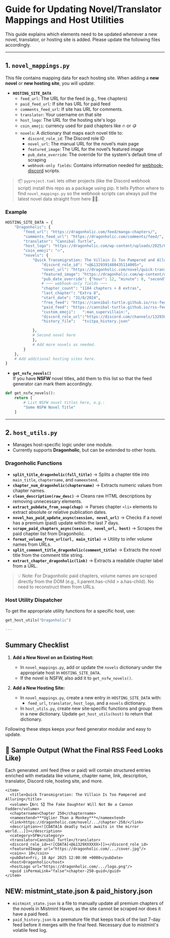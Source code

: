# Guide for Updating Novel/Translator Mappings and Host Utilities

This guide explains which elements need to be updated whenever a new novel, translator, or hosting site is added. Please update the following files accordingly.

---

## 1. `novel_mappings.py`

This file contains mapping data for each hosting site. When adding a **new novel** or **new hosting site**, you will update:

- **`HOSTING_SITE_DATA`**  
  - `feed_url`: The URL for the feed (e.g., free chapters)
  - `paid_feed_url`: If site has URL for paid feed
  - `comments_feed_url`: If site has URL for comments.
  - `translator`: Your username on that site  
  - `host_logo`: The URL for the hosting site's logo
  - `coin_emoji`: currency used for paid chapters like 🔥 or 🪙
  - `novels`: A dictionary that maps each novel title to:
    - `discord_role_id`: The Discord role ID  
    - `novel_url`: The manual URL for the novel’s main page  
    - `featured_image`: The URL for the novel’s featured image
    - `pub_date_override`: The override for the system's default time of scraping
    - `webhook-only fields`: Contains information needed for [webhook-discord](https://github.com/Cannibal-Turtle/discord-webhook/tree/main) scripts.

> 📦 `pyproject.toml` lets other projects (like the Discord webhook script) install this repo as a package using pip. It tells Python where to find `novel_mappings.py` so the webhook scripts can always pull the latest novel data straight from here 🔄✨.

### Example

```python
HOSTING_SITE_DATA = {
    "Dragonholic": {
        "feed_url": "https://dragonholic.com/feed/manga-chapters/",
        "comments_feed_url": "https://dragonholic.com/comments/feed/",
        "translator": "Cannibal Turtle",
        "host_logo": "https://dragonholic.com/wp-content/uploads/2025/01/Web-Logo-White.png",
        "coin_emoji": "🔥",
        "novels": {
            "Quick Transmigration: The Villain Is Too Pampered and Alluring": {
                "discord_role_id": "<@&1329391480435114005>",
                "novel_url": "https://dragonholic.com/novel/quick-transmigration-the-villain-is-too-pampered-and-alluring/",
                "featured_image": "https://dragonholic.com/wp-content/uploads/2024/08/177838.jpg",
                "pub_date_override": {"hour": 12, "minute": 0, "second": 0}
                # ─── webhook-only fields ───
                "chapter_count": "1184 chapters + 8 extras",
                "last_chapter": "Extra 8",
                "start_date": "31/8/2024",
                "free_feed": "https://cannibal-turtle.github.io/rss-feed/free_chapters_feed.xml",
                "paid_feed": "https://cannibal-turtle.github.io/rss-feed/paid_chapters_feed.xml",
                "custom_emoji":   ":man_supervillain:",
                "discord_role_url":"https://discord.com/channels/1329384099609051136/1329419555600203776/1330466188349800458",
                "history_file":   "tvitpa_history.json"

            },
            # Second novel here
            },
            # Add more novels as needed.
        }
    },
    # Add additional hosting sites here.
}
```

- **`get_nsfw_novels()`**  
  If you have **NSFW** novel titles, add them to this list so that the feed generator can mark them accordingly.

```python
def get_nsfw_novels():
    return [
        # List NSFW novel titles here, e.g.:
        "Some NSFW Novel Title"
    ]
```

---

## **2. `host_utils.py`**  

- Manages host-specific logic under one module.  
- Currently supports **Dragonholic**, but can be extended to other hosts.  

### **Dragonholic Functions**  
- **`split_title_dragonholic(full_title)`** → Splits a chapter title into `main_title`, `chaptername`, and `nameextend`.  
- **`chapter_num_dragonholic(chaptername)`** → Extracts numeric values from chapter names.  
- **`clean_description(raw_desc)`** → Cleans raw HTML descriptions by removing unnecessary elements.  
- **`extract_pubdate_from_soup(chap)`** → Parses chapter `<li>` elements to extract absolute or relative publication dates.
- **`novel_has_paid_update_async(session, novel_url)`** → Checks if a novel has a premium (paid) update within the last 7 days.
- **`scrape_paid_chapters_async(session, novel_url, host)`** → Scrapes the paid chapter list from Dragonholic.
- **`format_volume_from_url(url, main_title)`** → Utility to infer volume names from URLs.
- **`split_comment_title_dragonholic(comment_title)`** → Extracts the novel title from the comment title string.
- **`extract_chapter_dragonholic(link)`** → Extracts a readable chapter label from a URL.
> 💡 Note: For Dragonholic paid chapters, volume names are scraped directly from the DOM (e.g., li.parent.has-child > a.has-child). No need to reconstruct them from URLs.
  
### **Host Utility Dispatcher**  
To get the appropriate utility functions for a specific host, use:  
```python
get_host_utils("Dragonholic")

---
```
## Summary Checklist

1. **Add a New Novel on an Existing Host:**
   - In `novel_mappings.py`, add or update the `novels` dictionary under the appropriate host in `HOSTING_SITE_DATA`.
   - If the novel is NSFW, also add it to `get_nsfw_novels()`.

2. **Add a New Hosting Site:**
   - In `novel_mappings.py`, create a new entry in `HOSTING_SITE_DATA` with:
     - `feed_url`, `translator`, `host_logo`, and a `novels` dictionary.
   - In `host_utils.py`, create new site‑specific functions and group them in a new dictionary. Update `get_host_utils(host)` to return that dictionary.

Following these steps keeps your feed generator modular and easy to update.

## 📄 Sample Output (What the Final RSS Feed Looks Like)
Each generated .xml feed (free or paid) will contain structured <item> entries enriched with metadata like volume, chapter name, link, description, translator, Discord role, hosting site, and more.

```
<item>
  <title>Quick Transmigration: The Villain Is Too Pampered and Alluring</title>
  <volume>【Arc 5】The Fake Daughter Will Not Be a Cannon Fodder</volume>
  <chaptername>Chapter 250</chaptername>
  <nameextend>***Uglier Than a Monkey***</nameextend>
  <link>https://dragonholic.com/novel/.../chapter-250/</link>
  <description><![CDATA[A deadly twist awaits in the mirror world...]]></description>
  <category>SFW</category>
  <translator>Cannibal Turtle</translator>
  <discord_role_id><![CDATA[<@&1329XXXXXX>]]></discord_role_id>
  <featuredImage url="https://dragonholic.com/.../cover.jpg"/>
  <coin>🔥 10</coin>
  <pubDate>Fri, 18 Apr 2025 12:00:00 +0000</pubDate>
  <host>Dragonholic</host>
  <hostLogo url="https://dragonholic.com/.../logo.png"/>
  <guid isPermaLink="false">chapter-250-guid</guid>
</item>
```

## NEW: mistmint_state.json & paid_history.json

- `mistmint_state.json` is a file to manually update all premium chapters of the novels in Mistmint Haven, as the site cannot be scraped nor does it have a paid feed.
- `paid_history.json` is a premature file that keeps track of the last 7-day feed before it merges with the final feed. Necessary due to mistmint's volatile feed log.




